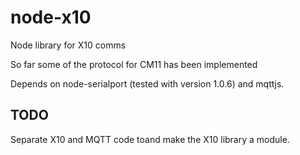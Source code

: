 node-x10
========

Node library for X10 comms

So far some of the protocol for CM11 has been implemented

Depends on node-serialport (tested with version 1.0.6) and mqttjs.

TODO
----

Separate X10 and MQTT code toand make the X10 library a module.

